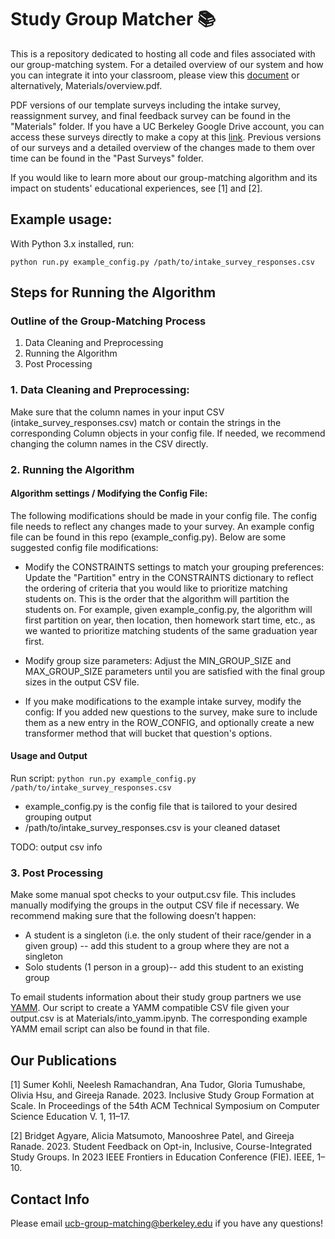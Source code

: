 # Study Group Matcher 📚
This is a repository dedicated to hosting all code and files associated with our group-matching system. For a detailed overview of our system and how you can integrate it into your classroom, please view this [document](https://docs.google.com/document/d/1fwjhMQp1gaulxNNvgjQUJKQdKne5pkpXNf0U4q5hxVY/edit?usp=sharing) or alternatively, Materials/overview.pdf.

PDF versions of our template surveys including the intake survey, reassignment survey, and final feedback survey can be found in the "Materials" folder. If you have a UC Berkeley Google Drive account, you can access these surveys directly to make a copy at this [link](https://drive.google.com/drive/folders/1-IyhfElu9w_el7llScAWCOFn8QXDEmuH?usp=drive_link). Previous versions of our surveys and a detailed overview of the changes made to them over time can be found in the "Past Surveys" folder.

If you would like to learn more about our group-matching algorithm and its impact on students' educational experiences, see [1] and [2].

## Example usage:
With Python 3.x installed, run:

`python run.py example_config.py /path/to/intake_survey_responses.csv`

## Steps for Running the Algorithm

### Outline of the Group-Matching Process
1. Data Cleaning and Preprocessing
2. Running the Algorithm
3. Post Processing

### 1. Data Cleaning and Preprocessing:
Make sure that the column names in your input CSV (intake_survey_responses.csv) match or contain the strings in the corresponding Column objects in your config file. If needed, we recommend changing the column names in the CSV directly.

### 2. Running the Algorithm
#### Algorithm settings / Modifying the Config File: 
The following modifications should be made in your config file. The config file needs to reflect any changes made to your survey. An example config file can be found in this repo (example_config.py). Below are some suggested config file modifications:

* Modify the CONSTRAINTS settings to match your grouping preferences: Update the "Partition" entry in the CONSTRAINTS dictionary to reflect the ordering of criteria that you would like to prioritize matching students on. This is the order that the algorithm will partition the students on. For example, given example_config.py, the algorithm will first partition on year, then location, then homework start time, etc., as we wanted to prioritize matching students of the same graduation year first.

* Modify group size parameters: Adjust the MIN_GROUP_SIZE and MAX_GROUP_SIZE parameters until you are satisfied with the final group sizes in the output CSV file.

* If you make modifications to the example intake survey, modify the config: If you added new questions to the survey, make sure to include them as a new entry in the ROW_CONFIG, and optionally create a new transformer method that will bucket that question's options.

#### Usage and Output
Run script: `python run.py example_config.py /path/to/intake_survey_responses.csv`
* example_config.py is the config file that is tailored to your desired grouping output
* /path/to/intake_survey_responses.csv is your cleaned dataset

TODO: output csv info

### 3. Post Processing
Make some manual spot checks to your output.csv file. This includes manually modifying the groups in the output CSV file if necessary. We recommend making sure that the following doesn’t happen: 
* A student is a singleton (i.e. the only student of their race/gender in a given group) -- add this student to a group where they are not a singleton
* Solo students (1 person in a group)-- add this student to an existing group

To email students information about their study group partners we use [YAMM](https://yamm.com/). Our script to create a YAMM compatible CSV file given your output.csv is at Materials/into_yamm.ipynb. The corresponding example YAMM email script can also be found in that file.

## Our Publications

[1] Sumer Kohli, Neelesh Ramachandran, Ana Tudor, Gloria Tumushabe, Olivia Hsu, and Gireeja Ranade. 2023. Inclusive Study Group Formation at Scale. In Proceedings of the 54th ACM Technical Symposium on Computer Science Education V. 1, 11–17.

[2] Bridget Agyare, Alicia Matsumoto, Manooshree Patel, and Gireeja Ranade. 2023. Student Feedback on Opt-in, Inclusive, Course-Integrated Study Groups. In 2023 IEEE Frontiers in Education Conference (FIE). IEEE, 1–10.

## Contact Info
Please email ucb-group-matching@berkeley.edu if you have any questions!